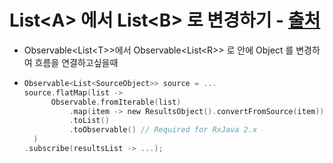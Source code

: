 # List&#60;A&#62; 에서 List&#60;B&#62; 로 변경하기 - [출처](https://stackoverflow.com/questions/35734060/rxjava-how-to-convert-list-of-objects-to-list-of-another-objects)
* Observable&#60;List&#60;T&#62;&#62;에서 Observable&#60;List&#60;R&#62;&#62; 로 안에 Object 를 변경하여 흐름을 연결하고싶을때
* ```kotlin
  Observable<List<SourceObject>> source = ...
  source.flatMap(list ->
        Observable.fromIterable(list)
            .map(item -> new ResultsObject().convertFromSource(item))
            .toList()
            .toObservable() // Required for RxJava 2.x
    )
  .subscribe(resultsList -> ...);
